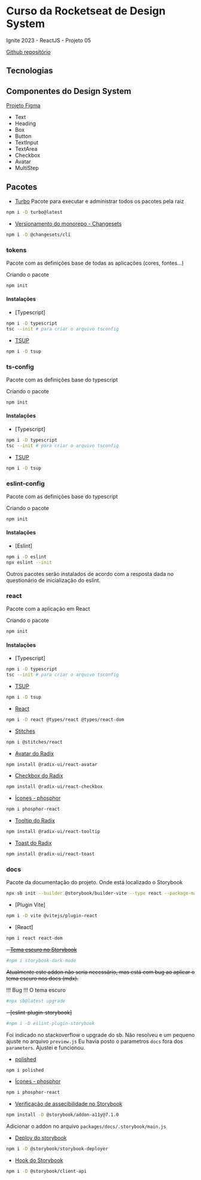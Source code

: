 # Curso da Rocketseat de Design System

Ignite 2023 - ReactJS - Projeto 05

[Github repositório](https://github.com/rocketseat-education/05-design-system)

## Tecnologias

## Componentes do Design System

[Projeto Figma](https://www.figma.com/community/file/1161274296921389678)

- Text
- Heading
- Box
- Button
- TextInput
- TextArea
- Checkbox
- Avatar
- MultiStep

## Pacotes

- [Turbo](https://turbo.build/repo/docs/installing)
  Pacote para executar e administrar todos os pacotes pela raiz

```bash
npm i -D turbo@latest
```




- [Versionamento do monorepo  - Changesets](https://github.com/changesets/changesets/blob/main/packages/cli)
```bash
npm i -D @changesets/cli
```



### tokens

Pacote com as definições base de todas as aplicações (cores, fontes...)

Criando o pacote

```bash
npm init
```

#### Instalações

- [Typescript]

```bash
npm i -D typescript
tsc --init # para criar o arquivo tsconfig
```

- [TSUP](https://github.com/egoist/tsup)

```bash
npm i -D tsup
```

### ts-config

Pacote com as definições base do typescript

Criando o pacote

```bash
npm init
```

#### Instalações

- [Typescript]

```bash
npm i -D typescript
tsc --init # para criar o arquivo tsconfig
```

- [TSUP](https://github.com/egoist/tsup)

```bash
npm i -D tsup
```

### eslint-config

Pacote com as definições base do typescript

Criando o pacote

```bash
npm init
```

#### Instalações

- [Eslint]

```bash
npm i -D eslint
npx eslint --init
```

Outros pacotes serão instalados de acordo com a resposta dada no questionário de inicialização do eslint.




### react

Pacote com a aplicação em React

Criando o pacote

```bash
npm init
```

#### Instalações

- [Typescript]

```bash
npm i -D typescript
tsc --init # para criar o arquivo tsconfig
```

- [TSUP](https://github.com/egoist/tsup)

```bash
npm i -D tsup
```

- [React](https://react.dev/learn/start-a-new-react-project)

```bash
npm i -D react @types/react @types/react-dom
```

- [Stitches](https://stitches.dev/docs/installation)

```bash
npm i @stitches/react
```


- [Avatar do Radix](https://www.radix-ui.com/docs/primitives/components/avatar)

```bash
npm install @radix-ui/react-avatar
```



- [Checkbox do Radix](https://www.radix-ui.com/docs/primitives/components/checkbox)

```bash
npm install @radix-ui/react-checkbox
```



- [Ícones - phosphor](https://github.com/phosphor-icons/react)

```bash
npm i phosphor-react
```



- [Tooltip do Radix](https://www.radix-ui.com/primitives/docs/components/tooltip)

```bash
npm install @radix-ui/react-tooltip
```



- [Toast do Radix](https://www.radix-ui.com/primitives/docs/components/toast)

```bash
npm install @radix-ui/react-toast
```



### docs

Pacote da documentação do projeto. Onde está localizado o Storybook

```bash
npx sb init --builder @storybook/builder-vite --type react --package-manager=npm
```

- [Plugin Vite]

```bash
npm i -D vite @vitejs/plugin-react
```

- [React]

```bash
npm i react react-dom
```

~~- [Tema escuro no Storybook](https://storybook.js.org/addons/storybook-dark-mode)~~

```bash
#npm i storybook-dark-mode
```

~~Atualmente este addon não seria necessário, mas está com bug ao aplicar o tema escuro nos docs (mdx).~~

!!! Bug !!!
O tema escuro

```bash
#npx sb@latest upgrade
```

~~- [eslint-plugin-storybook]~~

```bash
#npm i -D eslint-plugin-storybook
```

Foi indicado no stackoverflow o upgrade do sb. Não resolveu e um pequeno ajuste no arquivo `preview.js`
Eu havia posto o parametros `docs` fora dos `parameters`. Ajustei e funcionou.

- [polished](https://www.npmjs.com/package/polished)

```bash
npm i polished
```



- [Ícones - phosphor](https://github.com/phosphor-icons/react)

```bash
npm i phosphor-react
```



- [Verificação de assecibilidade no Storybook](https://storybook.js.org/addons/@storybook/addon-a11y)

```bash
npm install -D @storybook/addon-a11y@7.1.0
```

Adicionar o addon no arquivo `packages/docs/.storybook/main.js`




- [Deploy do storybook](https://github.com/storybook-eol/storybook-deployer)

```bash
npm i -D @storybook/storybook-deployer
```




- [Hook do Storybook](https://www.npmjs.com/package/@storybook/client-api)

```bash
npm i -D @storybook/client-api
```
